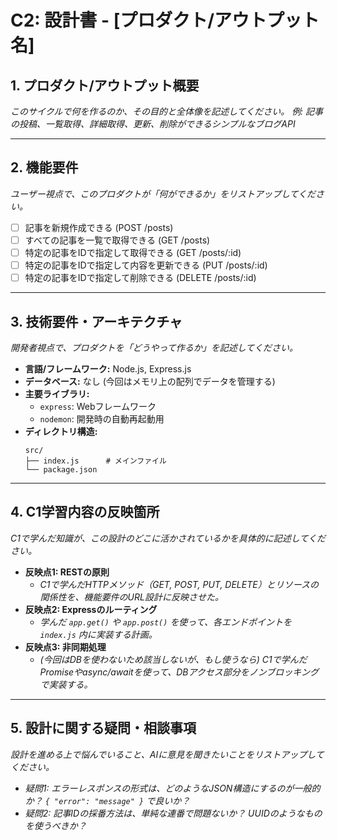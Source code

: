 # C2: 設計書 - [プロダクト/アウトプット名]

## 1. プロダクト/アウトプット概要
*このサイクルで何を作るのか、その目的と全体像を記述してください。*
*例: 記事の投稿、一覧取得、詳細取得、更新、削除ができるシンプルなブログAPI*

---

## 2. 機能要件
*ユーザー視点で、このプロダクトが「何ができるか」をリストアップしてください。*

*   [ ] 記事を新規作成できる (POST /posts)
*   [ ] すべての記事を一覧で取得できる (GET /posts)
*   [ ] 特定の記事をIDで指定して取得できる (GET /posts/:id)
*   [ ] 特定の記事をIDで指定して内容を更新できる (PUT /posts/:id)
*   [ ] 特定の記事をIDで指定して削除できる (DELETE /posts/:id)

---

## 3. 技術要件・アーキテクチャ
*開発者視点で、プロダクトを「どうやって作るか」を記述してください。*

*   **言語/フレームワーク:** Node.js, Express.js
*   **データベース:** なし (今回はメモリ上の配列でデータを管理する)
*   **主要ライブラリ:**
    *   `express`: Webフレームワーク
    *   `nodemon`: 開発時の自動再起動用
*   **ディレクトリ構造:**
    ```
    src/
    ├── index.js      # メインファイル
    └── package.json
    ```

---

## 4. C1学習内容の反映箇所
*C1で学んだ知識が、この設計のどこに活かされているかを具体的に記述してください。*

*   **反映点1: RESTの原則**
    *   *C1で学んだHTTPメソッド（GET, POST, PUT, DELETE）とリソースの関係性を、機能要件のURL設計に反映させた。*
*   **反映点2: Expressのルーティング**
    *   *学んだ `app.get()` や `app.post()` を使って、各エンドポイントを `index.js` 内に実装する計画。*
*   **反映点3: 非同期処理**
    *   *(今回はDBを使わないため該当しないが、もし使うなら) C1で学んだPromiseやasync/awaitを使って、DBアクセス部分をノンブロッキングで実装する。*

---

## 5. 設計に関する疑問・相談事項
*設計を進める上で悩んでいること、AIに意見を聞きたいことをリストアップしてください。*

*   *疑問1: エラーレスポンスの形式は、どのようなJSON構造にするのが一般的か？ `{ "error": "message" }` で良いか？*
*   *疑問2: 記事IDの採番方法は、単純な連番で問題ないか？ UUIDのようなものを使うべきか？*
